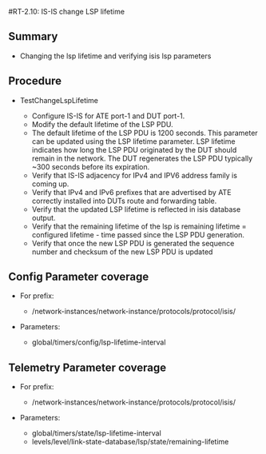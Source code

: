 #RT-2.10: IS-IS change LSP lifetime

## Summary

*  Changing the lsp lifetime and verifying isis lsp parameters

## Procedure

*   TestChangeLspLifetime

    *	Configure IS-IS for ATE port-1 and DUT port-1.
    *	Modify the default lifetime of the LSP PDU.
    *	The default lifetime of the LSP PDU is 1200 seconds.
        This parameter can be updated using the LSP lifetime parameter.
        LSP lifetime indicates how long the LSP PDU originated by the DUT should remain in the network. 
        The DUT regenerates the LSP PDU typically ~300 seconds before its expiration.
    *	Verify that IS-IS adjacency for IPv4 and IPV6 address family is coming up.
    *	Verify that IPv4 and IPv6 prefixes that are advertised by ATE correctly installed into DUTs route and forwarding table.
    *	Verify that the updated LSP lifetime is reflected in isis database output.
    *	Verify that the remaining lifetime of the lsp is remaining lifetime = configured lifetime - time passed since the LSP PDU generation.
    *	Verify that once the new LSP PDU is generated the sequence number and checksum of the new LSP PDU is updated

## Config Parameter coverage

* For prefix:

    * /network-instances/network-instance/protocols/protocol/isis/

* Parameters:
    * global/timers/config/lsp-lifetime-interval 

## Telemetry Parameter coverage

* For prefix:

    * /network-instances/network-instance/protocols/protocol/isis/

* Parameters:

    * global/timers/state/lsp-lifetime-interval
    * levels/level/link-state-database/lsp/state/remaining-lifetime

